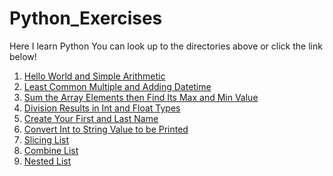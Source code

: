 # Python_Exercises
Here I learn Python
You can look up to the directories above or click the link below!

1. [Hello World and Simple Arithmetic](https://github.com/hanamian/Python_Exercises/blob/master/1.%20Hello%20World%20and%20Simple%20Arithmetic.md)
2. [Least Common Multiple and Adding Datetime](https://github.com/hanamian/Python_Exercises/blob/master/1.%20Least%20Common%20Multiple%20and%20Adding%20Datetime.md)
3. [Sum the Array Elements then Find Its Max and Min Value](https://github.com/hanamian/Python_Exercises/blob/master/2.%20Sum%20the%20Array%20Elements%20then%20Find%20Its%20Max%20and%20Min%20Value.md)
4. [Division Results in Int and Float Types](https://github.com/hanamian/Python_Exercises/blob/master/4.%20Division%20Result%20in%20Int%20and%20Float%20Type.md)
5. [Create Your First and Last Name](https://github.com/hanamian/Python_Exercises/blob/master/5.%20Create%20Your%20First%20and%20Last%20Name.md)
6. [Convert Int to String Value to be Printed](https://github.com/hanamian/Python_Exercises/blob/master/6.%20Convert%20Int%20to%20String%20Value%20to%20be%20Printed.md)
7. [Slicing List](https://github.com/hanamian/Python_Exercises/blob/master/7.%20Slicing%20List.md)
8. [Combine List](https://github.com/hanamian/Python_Exercises/blob/master/8.%20Combine%20List.md)
9. [Nested List](https://github.com/hanamian/Python_Exercises/blob/master/9.%20Nested%20List.md)
